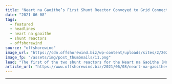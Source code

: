 ```yaml
---
title: "Neart na Gaoithe’s First Shunt Reactor Convoyed to Grid Connection Site"
date: "2021-06-08"
tags: 
  - featured
  - headlines
  - neart na gaoithe
  - shunt reactors
  - offshorewind
source: "offshorewind"
image_url: "https://cdn.offshorewind.biz/wp-content/uploads/sites/2/2021/06/08092505/Peter-Devlin_Neart-na-Gaoithe-shunt-reactor.png"
image_fp: "/assets/img/post_thumbnails/11.png"
lead: "The first of the two shunt reactors for the Neart na Gaoithe (NnG) offshore"
article_url: "https://www.offshorewind.biz/2021/06/08/neart-na-gaoithes-first-shunt-reactor-convoyed-to-grid-connection-site/"
---
```


---

